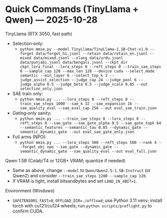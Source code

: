 # Quick Commands (TinyLlama + Qwen) — 2025-10-28

TinyLlama (RTX 3050, fast path)
- Selection‑only:
  - `python mmie.py --model TinyLlama/TinyLlama-1.1B-Chat-v1.0 --forget data/forget_hi.jsonl --retain data/retain_en.jsonl --mixed data/mixed.jsonl --xlang data/urdu.jsonl data/punjabi.jsonl data/bengali.jsonl --ckpt_dir ckpt_lora_final --lora_steps 0 --reft_steps 0 --train_sae_steps 0 --sample_cap 120 --max_len 128 --device cuda --select_mode semantic --min_layer 6 --select_top_k 3 --judge_assist_selection --judge_cap 24 --judge_pool 6 --judge_alpha 0.5 --judge_beta 0.5 --judge_scale 0.85 --out selection_only.json`
- SAE train only:
  - `python mmie.py ... --lora_steps 0 --reft_steps 0 --train_sae_steps 1000 --sae_k 32 --sae_expansion 16 --sae_quality_eval --sae_eval_cap 256 --out eval_sae_train.json`
- Gating‑only sanity:
  - `python mmie.py ... --train_sae_steps 0 --lora_steps 0 --reft_steps 0 --sae_gate --sae_gate_alpha 0.5 --sae_gate_topk 64 --semantic_features --semantic_tau 0.05 --dynamic_gate --semantic_dynamic_gate --out eval_sae_gate_only.json`
- Full arms (NPO):
  - `python mmie.py ... --lora_steps 500 --reft_steps 500 --rank 4 --forget_obj npo --sae_gate --dynamic_gate --semantic_dynamic_gate --sae_quality_eval --out eval_full.json`

Qwen 1.5B (Colab/T4 or 12GB+ VRAM; quantize if needed)
- Same as above, change `--model` to `Qwen/Qwen2.5-1.5B-Instruct` (or Qwen2) and consider `--train_sae_steps 1200 --sample_cap 120`.
- If VRAM is tight, install bitsandbytes and set `LOAD_IN_4BIT=1`.

Environment (Windows)
- `SAFETENSORS_FAST=0`; `OFFLOAD_DIR=./offload`; use Python 3.11 venv; install torch with cu121/cu124 wheels; run `python scripts/preflight.py` to confirm CUDA.

